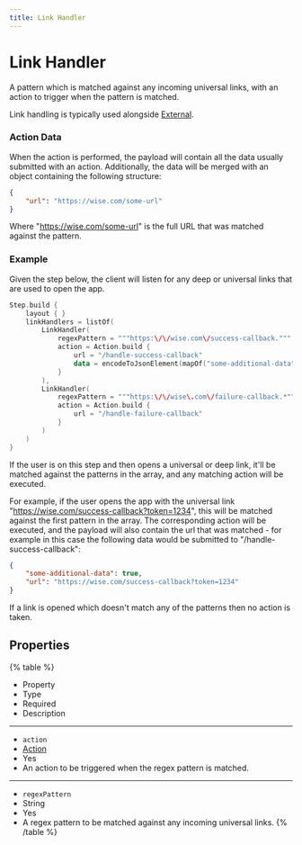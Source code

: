 ```yaml
---
title: Link Handler
---
```


# Link Handler



A pattern which is matched against any incoming universal links, with an action to trigger when the pattern is matched.

Link handling is typically used alongside [External](external#External).

### Action Data

When the action is performed, the payload will contain all the data usually submitted with an action. Additionally,
the data will be merged with an object containing the following structure:

```json
{
    "url": "https://wise.com/some-url"
}
```

Where "https://wise.com/some-url" is the full URL that was matched against the pattern.

### Example

Given the step below, the client will listen for any deep or universal links that are used to open the app.

```kt
Step.build {
    layout { }
    linkHandlers = listOf(
        LinkHandler(
            regexPattern = """https:\/\/wise.com\/success-callback.""",
            action = Action.build {
                url = "/handle-success-callback"
                data = encodeToJsonElement(mapOf("some-additional-data" to true))
            }
        ),
        LinkHandler(
            regexPattern = """https:\/\/wise\.com\/failure-callback.*""",
            action = Action.build {
                url = "/handle-failure-callback"
            }
        )
    )
}
```

If the user is on this step and then opens a universal or deep link, it'll be matched against the patterns
in the array, and any matching action will be executed.

For example, if the user opens the app with the universal link "https://wise.com/success-callback?token=1234",
this will be matched against the first pattern in the array. The corresponding action will be executed, and
the payload will also contain the url that was matched - for example in this case the following data
would be submitted to "/handle-success-callback":

```json
{
    "some-additional-data": true,
    "url": "https://wise.com/success-callback?token=1234"
}
```

If a link is opened which doesn't match any of the patterns then no action is taken.

## Properties

{% table %}
* Property
* Type
* Required
* Description
---
* `action`
* [Action](action#Action)
* Yes
*
  An action to be triggered when the regex pattern is matched.
---
* `regexPattern`
* String
* Yes
*
  A regex pattern to be matched against any incoming universal links.
{% /table %}
